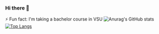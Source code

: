 ### Hi there 👋
⚡ Fun fact: I'm taking a bachelor course in VSU
![Anurag's GitHub stats](https://github-readme-stats.vercel.app/api?username=QtPunk23&theme=cobalt&show_icons=true)
[![Top Langs](https://github-readme-stats.vercel.app/api/top-langs/?username=QtPunk23&layout=compact)](https://github.com/QtPunk23/github-readme-stats)

<!--
**QtPunk23/QtPunk23** is a ✨ _special_ ✨ repository because its `README.md` (this file) appears on your GitHub profile.

Here are some ideas to get you started:

- 🔭 I’m currently working on ...
- 🌱 I’m currently learning ...
- 👯 I’m looking to collaborate on ...
- 🤔 I’m looking for help with ...
- 💬 Ask me about ...
- 📫 How to reach me: ...
- 😄 Pronouns: ...
- ⚡ Fun fact: ...
-->
